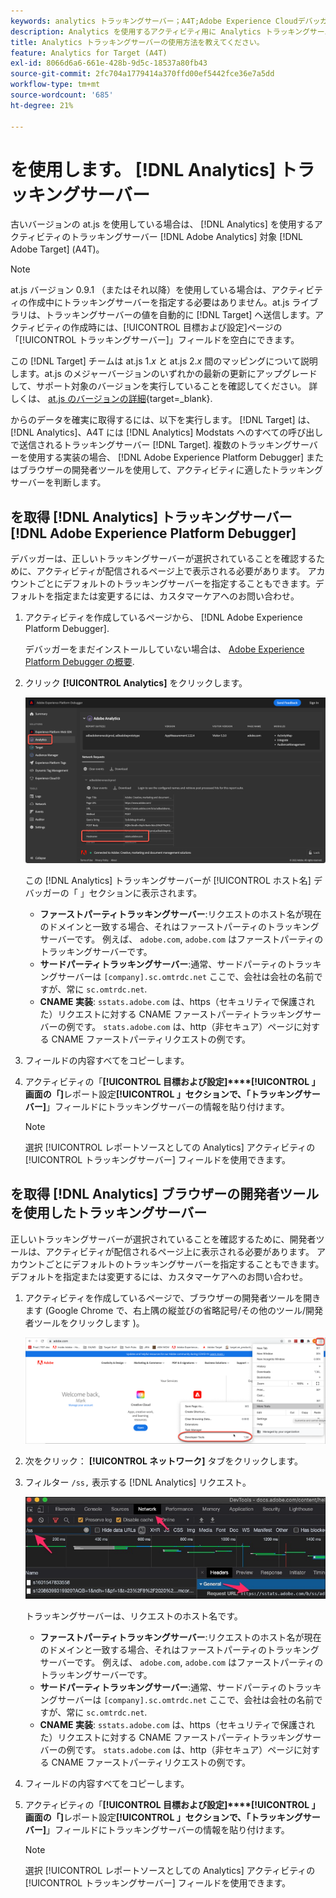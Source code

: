```yaml
---
keywords: analytics トラッキングサーバー；A4T;Adobe Experience Cloudデバッガー；Adobe Experience Platformデバッガー；レポートソース；開発者ツール
description: Analytics を使用するアクティビティ用に Analytics トラッキングサーバーを指定する方法を説明します。 [!DNL Target] (A4T) を使用します。
title: Analytics トラッキングサーバーの使用方法を教えてください。
feature: Analytics for Target (A4T)
exl-id: 8066d6a6-661e-428b-9d5c-18537a80fb43
source-git-commit: 2fc704a1779414a370ffd00ef5442fce36e7a5dd
workflow-type: tm+mt
source-wordcount: '685'
ht-degree: 21%

---
```


# を使用します。 [!DNL Analytics] トラッキングサーバー

古いバージョンの at.js を使用している場合は、 [!DNL Analytics] を使用するアクティビティのトラッキングサーバー [!DNL Adobe Analytics] 対象 [!DNL Adobe Target] (A4T)。

>[!NOTE]
>
>at.js バージョン 0.9.1 （またはそれ以降）を使用している場合は、アクティビティの作成中にトラッキングサーバーを指定する必要はありません。at.js ライブラリは、トラッキングサーバーの値を自動的に [!DNL Target] へ送信します。アクティビティの作成時には、[!UICONTROL 目標および設定]ページの「[!UICONTROL トラッキングサーバー]」フィールドを空白にできます。
>
>この [!DNL Target] チームは at.js 1.*x* と at.js 2.*x* 間のマッピングについて説明します。at.js のメジャーバージョンのいずれかの最新の更新にアップグレードして、サポート対象のバージョンを実行していることを確認してください。 詳しくは、 [at.js のバージョンの詳細](https://experienceleague.adobe.com/docs/target-dev/developer/client-side/at-js-implementation/target-atjs-versions.html){target=_blank}.

からのデータを確実に取得するには、以下を実行します。 [!DNL Target] は、 [!DNL Analytics]、A4T には [!DNL Analytics] Modstats へのすべての呼び出しで送信されるトラッキングサーバー [!DNL Target]. 複数のトラッキングサーバーを使用する実装の場合、 [!DNL Adobe Experience Platform Debugger] またはブラウザーの開発者ツールを使用して、アクティビティに適したトラッキングサーバーを判断します。

## を取得 [!DNL Analytics] トラッキングサーバー [!DNL Adobe Experience Platform Debugger]

デバッガーは、正しいトラッキングサーバーが選択されていることを確認するために、アクティビティが配信されるページ上で表示される必要があります。 アカウントごとにデフォルトのトラッキングサーバーを指定することもできます。デフォルトを指定または変更するには、カスタマーケアへのお問い合わせ。

1. アクティビティを作成しているページから、 [!DNL Adobe Experience Platform Debugger].

   デバッガーをまだインストールしていない場合は、 [Adobe Experience Platform Debugger の概要](https://experienceleague.adobe.com/docs/platform-learn/data-collection/debugger/overview.html).

1. クリック **[!UICONTROL Analytics]** をクリックします。

   ![Screen_DebuggerTrackServ の画像](assets/Screen_DebuggerTrackServ.png)

   この [!DNL Analytics] トラッキングサーバーが [!UICONTROL ホスト名] デバッガーの「 」セクションに表示されます。

   * **ファーストパーティトラッキングサーバー**:リクエストのホスト名が現在のドメインと一致する場合、それはファーストパーティのトラッキングサーバーです。 例えば、 `adobe.com`, `adobe.com` はファーストパーティのトラッキングサーバーです。
   * **サードパーティトラッキングサーバー**:通常、サードパーティのトラッキングサーバーは `[company].sc.omtrdc.net` ここで、会社は会社の名前ですが、常に `sc.omtrdc.net`.
   * **CNAME 実装**: `sstats.adobe.com` は、https（セキュリティで保護された）リクエストに対する CNAME ファーストパーティトラッキングサーバーの例です。 `stats.adobe.com` は、http（非セキュア）ページに対する CNAME ファーストパーティリクエストの例です。

1. フィールドの内容すべてをコピーします。

1. アクティビティの「**[!UICONTROL 目標および設定]****[!UICONTROL 」画面の「]**&#x200B;レポート設定&#x200B;**[!UICONTROL 」セクションで、「トラッキングサーバー]**」フィールドにトラッキングサーバーの情報を貼り付けます。

   >[!NOTE]
   >
   >選択 [!UICONTROL レポートソースとしての Analytics] アクティビティの [!UICONTROL トラッキングサーバー] フィールドを使用できます。

## を取得 [!DNL Analytics] ブラウザーの開発者ツールを使用したトラッキングサーバー

正しいトラッキングサーバーが選択されていることを確認するために、開発者ツールは、アクティビティが配信されるページ上に表示される必要があります。 アカウントごとにデフォルトのトラッキングサーバーを指定することもできます。デフォルトを指定または変更するには、カスタマーケアへのお問い合わせ。

1. アクティビティを作成しているページで、ブラウザーの開発者ツールを開きます (Google Chrome で、右上隅の縦並びの省略記号/その他のツール/開発者ツールをクリックします )。

   ![Chrome 開発者ツール](/help/main/c-integrating-target-with-mac/a4t/assets/chrome-dev-tools.png)

1. 次をクリック： **[!UICONTROL ネットワーク]** タブをクリックします。

1. フィルター `/ss,` 表示する [!DNL Analytics] リクエスト。

   ![/ss 検索を使用する Chrome 開発者ツール](/help/main/c-integrating-target-with-mac/a4t/assets/chrome-search.png)

   トラッキングサーバーは、リクエストのホスト名です。

   * **ファーストパーティトラッキングサーバー**:リクエストのホスト名が現在のドメインと一致する場合、それはファーストパーティのトラッキングサーバーです。 例えば、 `adobe.com`, `adobe.com` はファーストパーティのトラッキングサーバーです。
   * **サードパーティトラッキングサーバー**:通常、サードパーティのトラッキングサーバーは `[company].sc.omtrdc.net` ここで、会社は会社の名前ですが、常に `sc.omtrdc.net`.
   * **CNAME 実装**: `sstats.adobe.com` は、https（セキュリティで保護された）リクエストに対する CNAME ファーストパーティトラッキングサーバーの例です。 `stats.adobe.com` は、http（非セキュア）ページに対する CNAME ファーストパーティリクエストの例です。

1. フィールドの内容すべてをコピーします。

1. アクティビティの「**[!UICONTROL 目標および設定]****[!UICONTROL 」画面の「]**&#x200B;レポート設定&#x200B;**[!UICONTROL 」セクションで、「トラッキングサーバー]**」フィールドにトラッキングサーバーの情報を貼り付けます。

   >[!NOTE]
   >
   >選択 [!UICONTROL レポートソースとしての Analytics] アクティビティの [!UICONTROL トラッキングサーバー] フィールドを使用できます。
